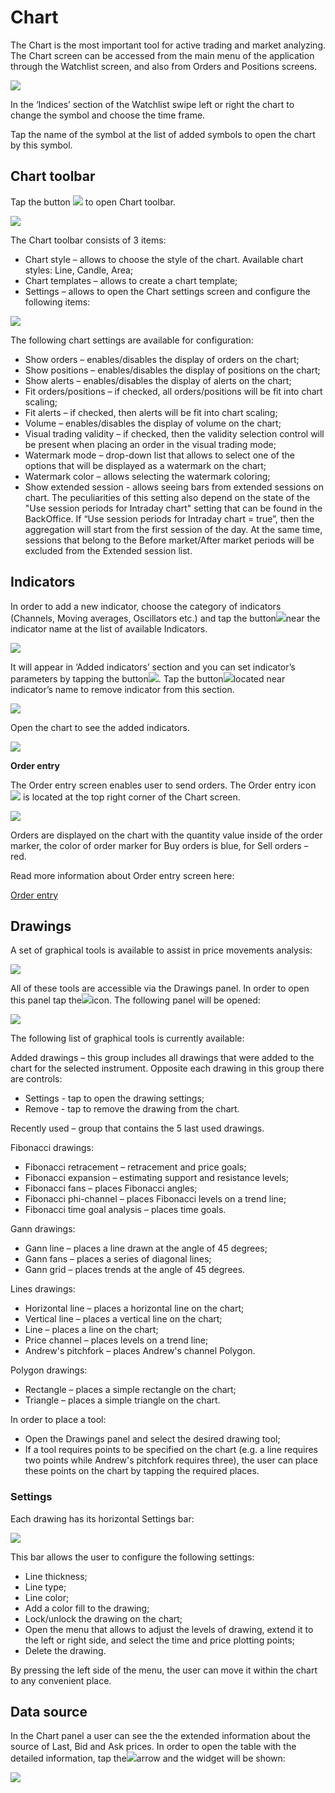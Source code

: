 # Chart

The Chart is the most important tool for active trading and market analyzing. The Chart screen can be accessed from the main menu of the application through the Watchlist screen, and also from Orders and Positions screens.

![](<../../../.gitbook/assets/1 (146) (1).png>)

In the ‘Indices’ section of the Watchlist swipe left or right the chart to change the symbol and choose the time frame.

Tap the name of the symbol at the list of added symbols to open the chart by this symbol.

## **Chart toolbar**

Tap the button ![](<../../../.gitbook/assets/2-kopiya (3) (3) (2) (3).png>) to open Chart toolbar.

![](<../../../.gitbook/assets/2 (124).png>)

The Chart toolbar consists of 3 items:

* Chart style – allows to choose the style of the chart. Available chart styles: Line, Candle, Area;
* Chart templates – allows to create a chart template;
* Settings – allows to open the Chart settings screen and configure the following items:

![](<../../../.gitbook/assets/4ef5a269-5b43-4e5b-b9d4-20f4a2abe3b7-1- (1).jpg>)

The following chart settings are available for configuration:

* Show orders – enables/disables the display of orders on the chart;
* Show positions – enables/disables the display of positions on the chart;
* Show alerts – enables/disables the display of alerts on the chart;
* Fit orders/positions – if checked, all orders/positions will be fit into chart scaling;
* Fit alerts – if checked, then alerts will be fit into chart scaling;
* Volume – enables/disables the display of volume on the chart;
* Visual trading validity – if checked, then the validity selection control will be present when placing an order in the visual trading mode;
* Watermark mode – drop-down list that allows to select one of the options that will be displayed as a watermark on the chart;
* Watermark color – allows selecting the watermark coloring;
* Show extended session - allows seeing bars from extended sessions on chart. The peculiarities of this setting also depend on the state of the "Use session periods for Intraday chart" setting that can be found in the BackOffice. If “Use session periods for Intraday chart = true”, then the aggregation will start from the first session of the day. At the same time, sessions that belong to the Before market/After market periods will be excluded from the Extended session list.

## **Indicators**

In order to add a new indicator, choose the category of indicators (Channels, Moving averages, Oscillators etc.) and tap the button![](<../../../.gitbook/assets/add. (2) (3) (8) (11).jpg>)near the indicator name at the list of available Indicators.

![](<../../../.gitbook/assets/3 (78).png>)

It will appear in ‘Added indicators’ section and you can set indicator’s parameters by tapping the button![](<../../../.gitbook/assets/modify (2) (2) (6) (7).jpg>). Tap the button![](<../../../.gitbook/assets/delete (1) (3) (7) (11).jpg>)located near indicator’s name to remove indicator from this section.

![](<../../../.gitbook/assets/4 (55).png>)

Open the chart to see the added indicators.

![](<../../../.gitbook/assets/5 (49).png>)

**Order entry**

The Order entry screen enables user to send orders. The Order entry icon![](<../../../.gitbook/assets/1-kopiya (7) (22).png>) is located at the top right corner of the Chart screen.

![](<../../../.gitbook/assets/6 (39).png>)

Orders are displayed on the chart with the quantity value inside of the order marker, the color of order marker for Buy orders is blue, for Sell orders – red.

Read more information about Order entry screen here:

[Order entry](https://help.za.velocitytrade.com/mobile-applications/phone/tablets/order-entry)

## Drawings

A set of graphical tools is available to assist in price movements analysis:

![](<../../../.gitbook/assets/3 (1).jpg>)

All of these tools are accessible via the Drawings panel. In order to open this panel tap the![](https://lh5.googleusercontent.com/Cy2wX4HhhifU3wXGFvNYsq67rneT1HGIpdDBRVl4jhTqo9Da1hma5yEi6otbQJzs6vPN0IzUyFxe90qFEvhMn3FnnHRHR8OlC9I2jhGzmr-2oPqsni3m3mLhwCNHe1LTgMMRT6ZH)icon. The following panel will be opened:

![](<../../../.gitbook/assets/2 (6).jpg>)

The following list of graphical tools is currently available:

Added drawings – this group includes all drawings that were added to the chart for the selected instrument. Opposite each drawing in this group there are controls:

* Settings - tap to open the drawing settings;
* Remove - tap to remove the drawing from the chart.

Recently used – group that contains the 5 last used drawings.

Fibonacci drawings:

* Fibonacci retracement – retracement and price goals;
* Fibonacci expansion – estimating support and resistance levels;
* Fibonacci fans – places Fibonacci angles;
* Fibonacci phi-channel – places Fibonacci levels on a trend line;
* Fibonacci time goal analysis – places time goals.

Gann drawings:

* Gann line – places a line drawn at the angle of 45 degrees;
* Gann fans – places a series of diagonal lines;
* Gann grid – places trends at the angle of 45 degrees.

Lines drawings:

* Horizontal line – places a horizontal line on the chart;
* Vertical line – places a vertical line on the chart;
* Line – places a line on the chart;
* Price channel – places levels on a trend line;
* Andrew's pitchfork – places Andrew's channel Polygon.

Polygon drawings:

* Rectangle – places a simple rectangle on the chart;
* Triangle – places a simple triangle on the chart.

In order to place a tool:

* Open the Drawings panel and select the desired drawing tool;
* If a tool requires points to be specified on the chart (e.g. a line requires two points while Andrew's pitchfork requires three), the user can place these points on the chart by tapping the required places.

### Settings

Each drawing has its horizontal Settings bar:

![](<../../../.gitbook/assets/screenshot\_2 (8).jpg>)

This bar allows the user to configure the following settings:

* Line thickness;
* Line type;
* Line color;
* Add a color fill to the drawing;
* Lock/unlock the drawing on the chart;
* Open the menu that allows to adjust the levels of drawing, extend it to the left or right side, and select the time and price plotting points;
* Delete the drawing.

By pressing the left side of the menu, the user can move it within the chart to any convenient place.

## Data source

In the Chart panel a user can see the the extended information about the source of Last, Bid and Ask prices. In order to open the table with the detailed information, tap the![](<../../../.gitbook/assets/1627053453914-kopiya (1) (5).jpeg>)arrow and the widget will be shown:

![](../../../.gitbook/assets/chart-big.png)
